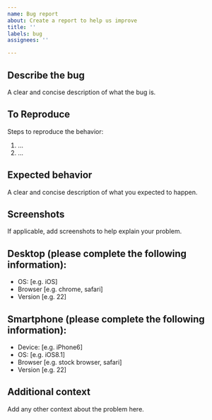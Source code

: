 ```yaml
---
name: Bug report
about: Create a report to help us improve
title: ''
labels: bug
assignees: ''

---
```


## Describe the bug
A clear and concise description of what the bug is.

## To Reproduce
Steps to reproduce the behavior:
1. ...
2. ...

## Expected behavior
A clear and concise description of what you expected to happen.

## Screenshots
If applicable, add screenshots to help explain your problem.

## Desktop (please complete the following information):
 - OS: [e.g. iOS]
 - Browser [e.g. chrome, safari]
 - Version [e.g. 22]

## Smartphone (please complete the following information):
 - Device: [e.g. iPhone6]
 - OS: [e.g. iOS8.1]
 - Browser [e.g. stock browser, safari]
 - Version [e.g. 22]

## Additional context
Add any other context about the problem here.

